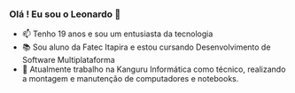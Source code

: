 ### Olá ! Eu sou o Leonardo 🤠
- 📫 Tenho 19 anos e sou um entusiasta da tecnologia
- 📚 Sou aluno da Fatec Itapira e estou cursando Desenvolvimento de Software Multiplataforma
- 🔧 Atualmente trabalho na Kanguru Informática como técnico, realizando a montagem e manutenção de computadores e notebooks. 

<!---
leosartorelli1/leosartorelli1 is a ✨ special ✨ repository because its `README.md` (this file) appears on your GitHub profile.
You can click the Preview link to take a look at your changes.
--->
